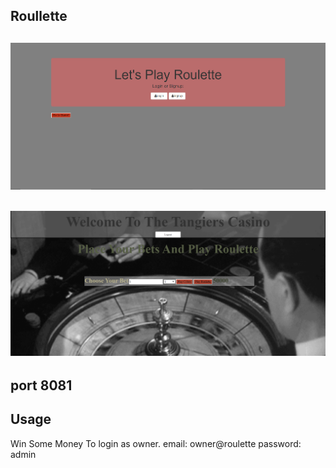 ## Roullette

## <img src="Screenshot1.png">
## <img src="Screenshot2.png">
## port 8081
## Usage

Win Some Money
To login as owner. 
email: owner@roulette
password: admin

## 


